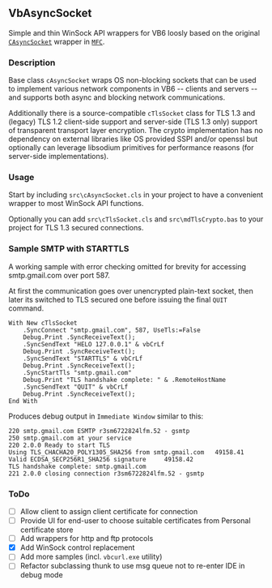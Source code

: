 ## VbAsyncSocket

Simple and thin WinSock API wrappers for VB6 loosly based on the original [`CAsyncSocket`](https://docs.microsoft.com/en-us/cpp/mfc/reference/casyncsocket-class?view=vs-2017) wrapper in [`MFC`](https://docs.microsoft.com/en-us/cpp/mfc/mfc-and-atl?view=vs-2017).

### Description

Base class `cAsyncSocket` wraps OS non-blocking sockets that can be used to implement various network components in VB6 -- clients and servers -- and supports both async and blocking network communications.

Additionally there is a source-compatible `cTlsSocket` class for TLS 1.3 and (legacy) TLS 1.2 client-side support and server-side (TLS 1.3 only) support of transparent transport layer encryption. The crypto implementation has no dependency on external libraries like OS provided SSPI and/or openssl but optionally can leverage libsodium primitives for performance reasons (for server-side implementations).

### Usage

Start by including `src\cAsyncSocket.cls` in your project to have a convenient wrapper to most WinSock API functions.

Optionally you can add `src\cTlsSocket.cls` and `src\mdTlsCrypto.bas` to your project for TLS 1.3 secured connections.

### Sample SMTP with STARTTLS

A working sample with error checking omitted for brevity for accessing smtp.gmail.com over port 587.

At first the communication goes over unencrypted plain-text socket, then later its switched to TLS secured one before issuing the final `QUIT` command.

    With New cTlsSocket
        .SyncConnect "smtp.gmail.com", 587, UseTls:=False
        Debug.Print .SyncReceiveText();
        .SyncSendText "HELO 127.0.0.1" & vbCrLf
        Debug.Print .SyncReceiveText();
        .SyncSendText "STARTTLS" & vbCrLf
        Debug.Print .SyncReceiveText();
        .SyncStartTls "smtp.gmail.com"
        Debug.Print "TLS handshake complete: " & .RemoteHostName
        .SyncSendText "QUIT" & vbCrLf
        Debug.Print .SyncReceiveText();
    End With

Produces debug output in `Immediate Window` similar to this:
    
    220 smtp.gmail.com ESMTP r3sm6722824lfm.52 - gsmtp
    250 smtp.gmail.com at your service
    220 2.0.0 Ready to start TLS
    Using TLS_CHACHA20_POLY1305_SHA256 from smtp.gmail.com   49158.41 
    Valid ECDSA_SECP256R1_SHA256 signature     49158.42 
    TLS handshake complete: smtp.gmail.com
    221 2.0.0 closing connection r3sm6722824lfm.52 - gsmtp


### ToDo

 - [ ] Allow client to assign client certificate for connection
 - [ ] Provide UI for end-user to choose suitable certificates from Personal certificate store
 - [ ] Add wrappers for http and ftp protocols
 - [x] Add WinSock control replacement
 - [ ] Add more samples (incl. `vbcurl.exe` utility)
 - [ ] Refactor subclassing thunk to use msg queue not to re-enter IDE in debug mode
